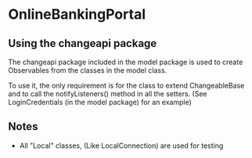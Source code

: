 # OnlineBankingPortal

## Using the changeapi package

The changeapi package included in the model package is used to create Observables from the classes in the model class.

To use it, the only requirement is for the class to extend ChangeableBase and to call the notifyListeners() method in all the setters. (See LoginCredentials (in the model package) for an example)

## Notes
* All "Local" classes, (Like LocalConnection) are used for testing
